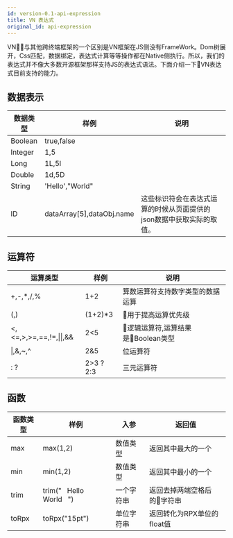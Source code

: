 ```yaml
---
id: version-0.1-api-expression
title: VN 表达式
original_id: api-expression
---
```


VN与其他跨终端框架的一个区别是VN框架在JS侧没有FrameWork。Dom树展开，Css匹配，数据绑定，表达式计算等等操作都在Native侧执行。所以，我们的表达式并不像大多数开源框架那样支持JS的表达式语法。下面介绍一下VN表达式目前支持的能力。

## 数据表示

数据类型 | 样例 | 说明
--- | --- | ---
Boolean | true,false |
Integer | 1,5 |
Long | 1L,5l |
Double | 1d,5D |
String | 'Hello',"World" |
ID     | dataArray[5],dataObj.name | 这些标识符会在表达式运算的时候从页面提供的json数据中获取实际的取值。

## 运算符

运算类型 | 样例 | 说明
--- | --- | ---
+,-,*,/,% | 1+2 | 算数运算符支持数字类型的数据运算
(,) | (1+2)*3 | 用于提高运算优先级
&lt;,&lt;=,&gt;,&gt;=,==,!=,&vert;&vert;,&& | 2&lt;5 | 逻辑运算符,运算结果是Boolean类型
&vert;,&,~,^| 2&5 |  位运算符
: ?| 2>3 ? 2:3 |  三元运算符

## 函数

函数类型 | 样例 | 入参 | 返回值
--- | --- | --- | ---
max| max(1,2) | 数值类型 | 返回其中最大的一个
min | min(1,2) | 数值类型 | 返回其中最小的一个
trim | trim("&nbsp;&nbsp;&nbsp;Hello World&nbsp;&nbsp;&nbsp;") | 一个字符串 | 返回去掉两端空格后的字符串
toRpx | toRpx("15pt") | 单位字符串 | 返回转化为RPX单位的float值